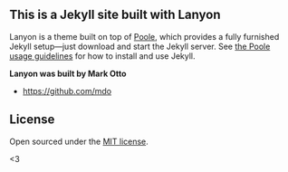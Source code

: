 ## This is a Jekyll site built with Lanyon

Lanyon is a theme built on top of [Poole](https://github.com/poole/poole), which provides a fully furnished Jekyll setup—just download and start the Jekyll server. See [the Poole usage guidelines](https://github.com/poole/poole#usage) for how to install and use Jekyll.

**Lanyon was built by Mark Otto**
- <https://github.com/mdo>

## License

Open sourced under the [MIT license](LICENSE.md).

<3
